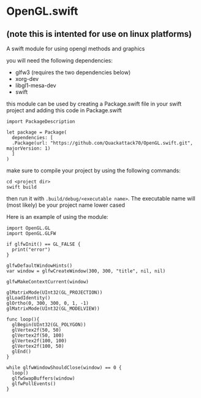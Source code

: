 # OpenGL.swift
## (note this is intented for use on linux platforms)
A swift module for using opengl methods and graphics

you will need the following dependencies:
* glfw3 (requires the two dependencies below)
* xorg-dev
* libgl1-mesa-dev
* swift

this module can be used by creating a Package.swift file in your swift project and adding this code in Package.swift
```
import PackageDescription

let package = Package(
  dependencies: [
  .Package(url: "https://github.com/Quackattack70/OpenGL.swift.git", majorVersion: 1)
  ]
)
```
make sure to compile your project by using the following commands:
```
cd <project dir>
swift build
```
then run it with ```.build/debug/<executable name>```. The executable name will (most likely) be your project name lower cased

Here is an example of using the module:
```
import OpenGL.GL
import OpenGL.GLFW

if glfwInit() == GL_FALSE {
  print("error")
}

glfwDefaultWindowHints()
var window = glfwCreateWindow(300, 300, "title", nil, nil)

glfwMakeContextCurrent(window)

glMatrixMode(UInt32(GL_PROJECTION))
glLoadIdentity()
glOrtho(0, 300, 300, 0, 1, -1)
glMatrixMode(UInt32(GL_MODELVIEW))

func loop(){
  glBegin(UInt32(GL_POLYGON))
  glVertex2f(50, 50)
  glVertex2f(50, 100)
  glVertex2f(100, 100)
  glVertex2f(100, 50)
  glEnd()
}

while glfwWindowShouldClose(window) == 0 {
  loop()
  glfwSwapBuffers(window)
  glfwPollEvents()
}
```
